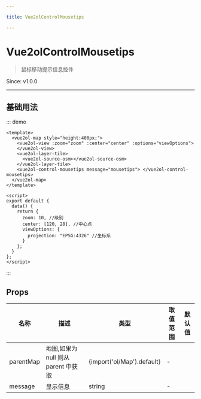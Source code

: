 ```yaml
---

title: Vue2olControlMousetips

---
```


# Vue2olControlMousetips

> 鼠标移动提示信息控件

Since: v1.0.0

---

## 基础用法

::: demo

```vue
<template>
  <vue2ol-map style="height:400px;">
    <vue2ol-view :zoom="zoom" :center="center" :options="viewOptions">
    </vue2ol-view>
    <vue2ol-layer-tile>
      <vue2ol-source-osm></vue2ol-source-osm>
    </vue2ol-layer-tile>
    <vue2ol-control-mousetips message="mousetips"> </vue2ol-control-mousetips>
  </vue2ol-map>
</template>

<script>
export default {
  data() {
    return {
      zoom: 10, //级别
      center: [120, 28], //中心点
      viewOptions: {
        projection: "EPSG:4326" //坐标系
      }
    };
  }
};
</script>
```

:::

## Props

| 名称      | 描述                                | 类型                       | 取值范围 | 默认值 |
| --------- | ----------------------------------- | -------------------------- | -------- | ------ |
| parentMap | 地图,如果为 null 则从 parent 中获取 | {import('ol/Map').default} | -        |        |
| message   | 显示信息                            | string                     | -        |        |
